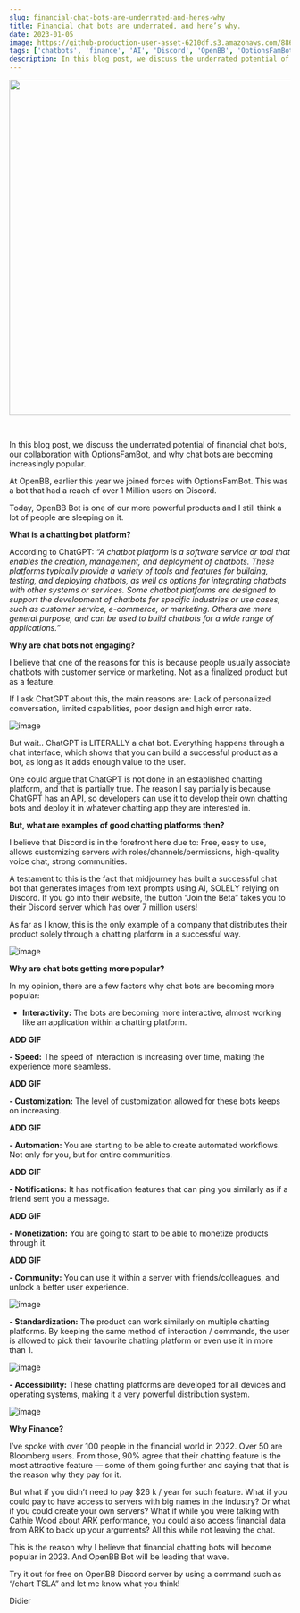 ```yaml
---
slug: financial-chat-bots-are-underrated-and-heres-why
title: Financial chat bots are underrated, and here’s why.
date: 2023-01-05
image: https://github-production-user-asset-6210df.s3.amazonaws.com/88618738/280554064-a1352f75-9bfd-4a70-8129-d72bc4e720b5.png
tags: ['chatbots', 'finance', 'AI', 'Discord', 'OpenBB', 'OptionsFamBot']
description: In this blog post, we discuss the underrated potential of financial chat bots, our collaboration with OptionsFamBot, and why chat bots are becoming increasingly popular.
---
```


<p align="center">
    <img width="600" src="https://github-production-user-asset-6210df.s3.amazonaws.com/88618738/280554064-a1352f75-9bfd-4a70-8129-d72bc4e720b5.png"/>
</p>

<br />

In this blog post, we discuss the underrated potential of financial chat bots, our collaboration with OptionsFamBot, and why chat bots are becoming increasingly popular.

<!-- truncate -->

<div style={{borderTop: '1px solid #21af90', margin: '1.5em 0'}} />

At OpenBB, earlier this year we joined forces with OptionsFamBot. This was a bot that had a reach of over 1 Million users on Discord.

Today, OpenBB Bot is one of our more powerful products and I still think a lot of people are sleeping on it.

**What is a chatting bot platform?**

According to ChatGPT: _“A chatbot platform is a software service or tool that enables the creation, management, and deployment of chatbots. These platforms typically provide a variety of tools and features for building, testing, and deploying chatbots, as well as options for integrating chatbots with other systems or services. Some chatbot platforms are designed to support the development of chatbots for specific industries or use cases, such as customer service, e-commerce, or marketing. Others are more general purpose, and can be used to build chatbots for a wide range of applications.”_

**Why are chat bots not engaging?**

I believe that one of the reasons for this is because people usually associate chatbots with customer service or marketing. Not as a finalized product but as a feature.

If I ask ChatGPT about this, the main reasons are: Lack of personalized conversation, limited capabilities, poor design and high error rate.

![image](https://github.com/Meg1211/my-website/assets/88618738/fb23b0b4-70db-42c4-91be-00acec6cb57e)

But wait.. ChatGPT is LITERALLY a chat bot. Everything happens through a chat interface, which shows that you can build a successful product as a bot, as long as it adds enough value to the user.

One could argue that ChatGPT is not done in an established chatting platform, and that is partially true. The reason I say partially is because ChatGPT has an API, so developers can use it to develop their own chatting bots and deploy it in whatever chatting app they are interested in.

**But, what are examples of good chatting platforms then?**

I believe that Discord is in the forefront here due to: Free, easy to use, allows customizing servers with roles/channels/permissions, high-quality voice chat, strong communities.

A testament to this is the fact that midjourney has built a successful chat bot that generates images from text prompts using AI, SOLELY relying on Discord. If you go into their website, the button “Join the Beta” takes you to their Discord server which has over 7 million users!

As far as I know, this is the only example of a company that distributes their product solely through a chatting platform in a successful way.

![image](https://github.com/Meg1211/my-website/assets/88618738/514207d5-12cb-4103-8437-5883c4fd1d8f)

**Why are chat bots getting more popular?**

In my opinion, there are a few factors why chat bots are becoming more popular:

- **Interactivity:** The bots are becoming more interactive, almost working like an application within a chatting platform.

**ADD GIF**

**- Speed:** The speed of interaction is increasing over time, making the experience more seamless.

**ADD GIF**

**- Customization:** The level of customization allowed for these bots keeps on increasing.

**ADD GIF**

**- Automation:** You are starting to be able to create automated workflows. Not only for you, but for entire communities.

**ADD GIF**

**- Notifications:** It has notification features that can ping you similarly as if a friend sent you a message.

**ADD GIF**

**- Monetization:** You are going to start to be able to monetize products through it.

**ADD GIF**

**- Community:** You can use it within a server with friends/colleagues, and unlock a better user experience.

![image](https://github.com/Meg1211/my-website/assets/88618738/a1352f75-9bfd-4a70-8129-d72bc4e720b5)

**- Standardization:** The product can work similarly on multiple chatting platforms. By keeping the same method of interaction / commands, the user is allowed to pick their favourite chatting platform or even use it in more than 1.

![image](https://github.com/Meg1211/my-website/assets/88618738/22b46946-1bc0-4eaf-bb7d-9381050a79d4)

**- Accessibility:** These chatting platforms are developed for all devices and operating systems, making it a very powerful distribution system.

![image](https://github.com/Meg1211/my-website/assets/88618738/dfdae68d-e30a-43b8-bd56-d9153dc09b3a)

**Why Finance?**

I’ve spoke with over 100 people in the financial world in 2022. Over 50 are Bloomberg users. From those, 90% agree that their chatting feature is the most attractive feature — some of them going further and saying that that is the reason why they pay for it.

But what if you didn’t need to pay $26 k / year for such feature. What if you could pay to have access to servers with big names in the industry? Or what if you could create your own servers? What if while you were talking with Cathie Wood about ARK performance, you could also access financial data from ARK to back up your arguments? All this while not leaving the chat.

This is the reason why I believe that financial chatting bots will become popular in 2023. And OpenBB Bot will be leading that wave.

Try it out for free on OpenBB Discord server by using a command such as “/chart TSLA” and let me know what you think!

Didier
